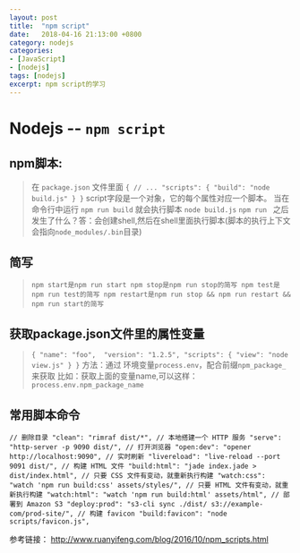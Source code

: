```yaml
---
layout: post
title:  "npm script"
date:   2018-04-16 21:13:00 +0800
category: nodejs
categories: 
- [JavaScript]
- [nodejs]
tags: [nodejs] 
excerpt: npm script的学习
---
```


# Nodejs -- `npm script`
## npm脚本: 
   >在 `package.json` 文件里面
   `{
  // ...
	  "scripts": {
	    "build": "node build.js"
	  }
	}`
	script字段是一个对象，它的每个属性对应一个脚本。
	当在命令行中运行 `npm run build` 就会执行脚本 	`node build.js`
	`npm run ` 之后发生了什么？答：会创建shell,然后在shell里面执行脚本(脚本的执行上下文会指向`node_modules/.bin`目录)

## 简写
>  `npm start是npm run start
	npm stop是npm run stop的简写
	npm test是npm run test的简写
	npm restart是npm run stop && npm run restart && npm run start的简写`
## 获取package.json文件里的属性变量
> `{
	  "name": "foo", 
	  "version": "1.2.5",
	  "scripts": {
	    "view": "node view.js"
	  }
	}`
	方法：通过 环境变量`process.env`，配合前缀`npm_package_`来获取
	比如：获取上面的变量name,可以这样： `process.env.npm_package_name`
## 常用脚本命令
`// 删除目录
"clean": "rimraf dist/*",
// 本地搭建一个 HTTP 服务
"serve": "http-server -p 9090 dist/",
// 打开浏览器
"open:dev": "opener http://localhost:9090",
// 实时刷新
 "livereload": "live-reload --port 9091 dist/",
// 构建 HTML 文件
"build:html": "jade index.jade > dist/index.html",
// 只要 CSS 文件有变动，就重新执行构建
"watch:css": "watch 'npm run build:css' assets/styles/",
// 只要 HTML 文件有变动，就重新执行构建
"watch:html": "watch 'npm run build:html' assets/html",
// 部署到 Amazon S3
"deploy:prod": "s3-cli sync ./dist/ s3://example-com/prod-site/",
// 构建 favicon
"build:favicon": "node scripts/favicon.js",`

参考链接： http://www.ruanyifeng.com/blog/2016/10/npm_scripts.html





